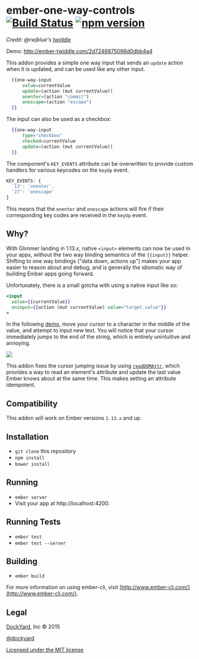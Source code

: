 # ember-one-way-controls [![Build Status](https://travis-ci.org/dockyard/ember-one-way-controls.svg?branch=master)](https://travis-ci.org/dockyard/ember-one-way-controls) [![npm version](https://badge.fury.io/js/ember-one-way-controls.svg)](https://badge.fury.io/js/ember-one-way-controls)
*Credit: @rwjblue's [twiddle](https://gist.github.com/rwjblue/2d7246875098d0dbb4a4)*

Demo: http://ember-twiddle.com/2d7246875098d0dbb4a4

This addon provides a simple one way input that sends an `update` action when it is updated, and can be used like any other input.

```hbs
  {{one-way-input
      value=currentValue
      update=(action (mut currentValue))
      onenter=(action "commit")
      onescape=(action "escape")
  }}
```

The input can also be used as a checkbox:

```hbs
  {{one-way-input
      type="checkbox"
      checked=currentValue
      update=(action (mut currentValue))
  }}
```

The component's `KEY_EVENTS` attribute can be overwritten to provide custom handlers for various keycodes on the `keyUp` event.

```js
KEY_EVENTS: {
  '13': 'onenter',
  '27': 'onescape'
}
```

This means that the `onenter` and `onescape` actions will fire if their corresponding key codes are received in the `keyUp` event.

## Why?

With Glimmer landing in 1.13.x, native `<input>` elements can now be used in your apps, without the two way binding semantics of the `{{input}}` helper. Shifting to one way bindings ("data down, actions up") makes your app easier to reason about and debug, and is generally the idiomatic way of building Ember apps going forward.

Unfortunately, there is a small gotcha with using a native input like so:

```hbs
<input
  value={{currentValue}}
  oninput={{action (mut currentValue) value="target.value"}}
>
```

In the following [demo](http://jsbin.com/juxedi/edit?output), move your cursor to a character in the middle of the value, and attempt to input new text. You will notice that your cursor immediately jumps to the end of the string, which is entirely unintuitive and annoying.

![](https://i.imgur.com/D0pReSs.jpg)

This addon fixes the cursor jumping issue by using [`readDOMAttr`](http://emberjs.com/api/classes/Ember._MetamorphView.html#method_readDOMAttr), which provides a way to read an element's attribute and update the last value Ember knows about at the same time. This makes setting an attribute idempotent.

## Compatibility

This addon will work on Ember versions `1.13.x` and up.

## Installation

* `git clone` this repository
* `npm install`
* `bower install`

## Running

* `ember server`
* Visit your app at http://localhost:4200.

## Running Tests

* `ember test`
* `ember test --server`

## Building

* `ember build`

For more information on using ember-cli, visit [http://www.ember-cli.com/](http://www.ember-cli.com/).

## Legal

[DockYard](http://dockyard.com/ember-consulting), Inc &copy; 2015

[@dockyard](http://twitter.com/dockyard)

[Licensed under the MIT license](http://www.opensource.org/licenses/mit-license.php)
